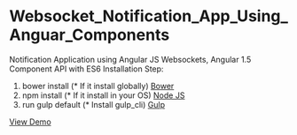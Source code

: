 # Websocket_Notification_App_Using_Anguar_Components
Notification Application using Angular JS Websockets, Angular 1.5 Component API with ES6
Installation Step:
<ol>
<li> bower install (* If it install globally) <a href="https://bower.io/" target="_blank">Bower</a></li>
<li>npm install (* If it install in your OS) <a href="https://nodejs.org/en/" target="_blank">Node JS</a></li>
<li>run gulp default (* Install gulp_cli) <a href="http://gulpjs.com/" target="_blank">Gulp</a></li>
</ol>

 <a href="http://subrahmanyampoluru.com/portfolio/websocket-notification-app" target="_blank">View Demo</a>
